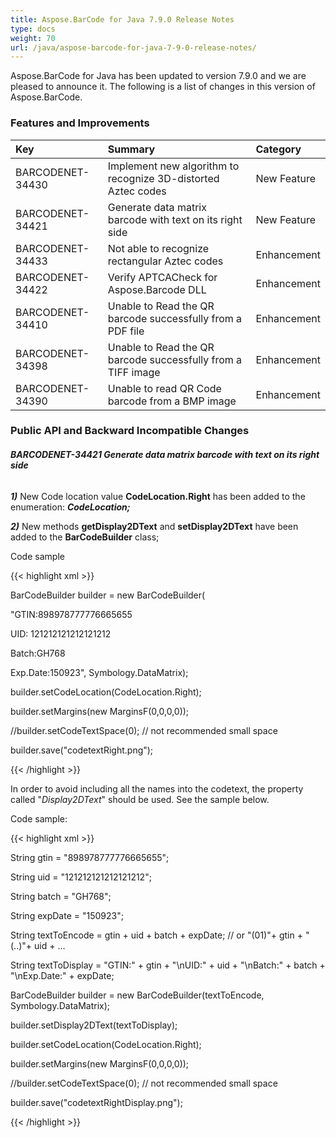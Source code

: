 ```yaml
---
title: Aspose.BarCode for Java 7.9.0 Release Notes
type: docs
weight: 70
url: /java/aspose-barcode-for-java-7-9-0-release-notes/
---
```


Aspose.BarCode for Java has been updated to version 7.9.0 and we are pleased to announce it. The following is a list of changes in this version of Aspose.BarCode.
### **Features and Improvements**

|**Key** |**Summary** |**Category** |
| :- | :- | :- |
|BARCODENET-34430 |Implement new algorithm to recognize 3D-distorted Aztec codes |New Feature |
|BARCODENET-34421 |Generate data matrix barcode with text on its right side |New Feature |
|BARCODENET-34433 |Not able to recognize rectangular Aztec codes |Enhancement |
|BARCODENET-34422 |Verify APTCACheck for Aspose.Barcode DLL |Enhancement |
|BARCODENET-34410 |Unable to Read the QR barcode successfully from a PDF file |Enhancement |
|BARCODENET-34398 |Unable to Read the QR barcode successfully from a TIFF image |Enhancement |
|BARCODENET-34390 |Unable to read QR Code barcode from a BMP image |Enhancement |
### **Public API and Backward Incompatible Changes**
###### **BARCODENET-34421 Generate data matrix barcode with text on its right side** 
***1)*** New Code location value **CodeLocation.Right** has been added to the enumeration: ***CodeLocation;***

***2)*** New methods **getDisplay2DText** and **setDisplay2DText** have been added to the **BarCodeBuilder** class;

Code sample

{{< highlight xml >}}

 BarCodeBuilder builder = new BarCodeBuilder(

"GTIN:898978777776665655

  UID: 121212121212121212

  Batch:GH768

  Exp.Date:150923", Symbology.DataMatrix);

builder.setCodeLocation(CodeLocation.Right);

builder.setMargins(new MarginsF(0,0,0,0));

//builder.setCodeTextSpace(0); // not recommended small space

builder.save("codetextRight.png");


{{< /highlight >}}

In order to avoid including all the names into the codetext, the property called "*Display2DText*" should be used.
See the sample below.

Code sample:

{{< highlight xml >}}

 String gtin = "898978777776665655";

String uid = "121212121212121212";

String batch = "GH768";

String expDate = "150923";

String textToEncode = gtin + uid + batch + expDate; // or  "(01)"+ gtin + "(..)"+ uid + ...

String textToDisplay = "GTIN:" + gtin + "\nUID:" + uid + "\nBatch:" + batch + "\nExp.Date:" + expDate;

BarCodeBuilder builder = new BarCodeBuilder(textToEncode, Symbology.DataMatrix);

builder.setDisplay2DText(textToDisplay);

builder.setCodeLocation(CodeLocation.Right);

builder.setMargins(new MarginsF(0,0,0,0));

//builder.setCodeTextSpace(0); // not recommended small space

builder.save("codetextRightDisplay.png");

{{< /highlight >}}
